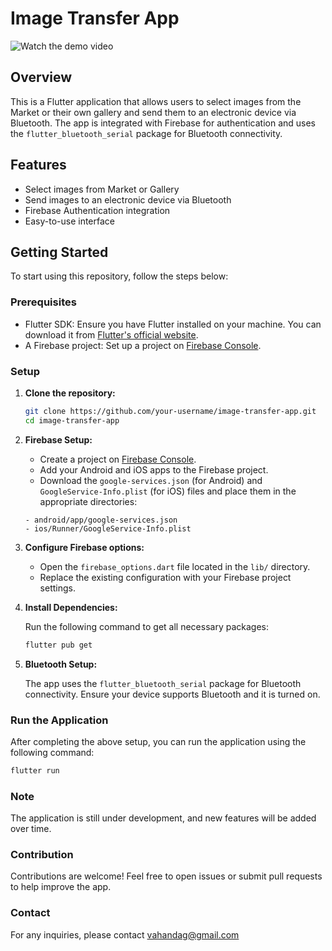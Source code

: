 # Image Transfer App

![Watch the demo video](https://github.com/VahanDag/digital-art-flutter/blob/main/app.gif)

## Overview

This is a Flutter application that allows users to select images from the Market or their own gallery and send them to an electronic device via Bluetooth. The app is integrated with Firebase for authentication and uses the `flutter_bluetooth_serial` package for Bluetooth connectivity.

## Features

- Select images from Market or Gallery
- Send images to an electronic device via Bluetooth
- Firebase Authentication integration
- Easy-to-use interface

## Getting Started

To start using this repository, follow the steps below:

### Prerequisites

- Flutter SDK: Ensure you have Flutter installed on your machine. You can download it from [Flutter's official website](https://flutter.dev/docs/get-started/install).
- A Firebase project: Set up a project on [Firebase Console](https://console.firebase.google.com/).

### Setup

1. **Clone the repository:**

    ```bash
    git clone https://github.com/your-username/image-transfer-app.git
    cd image-transfer-app
    ```

2. **Firebase Setup:**

    - Create a project on [Firebase Console](https://console.firebase.google.com/).
    - Add your Android and iOS apps to the Firebase project.
    - Download the `google-services.json` (for Android) and `GoogleService-Info.plist` (for iOS) files and place them in the appropriate directories:

    ```plaintext
    - android/app/google-services.json
    - ios/Runner/GoogleService-Info.plist
    ```

3. **Configure Firebase options:**

    - Open the `firebase_options.dart` file located in the `lib/` directory.
    - Replace the existing configuration with your Firebase project settings.

4. **Install Dependencies:**

    Run the following command to get all necessary packages:

    ```bash
    flutter pub get
    ```

5. **Bluetooth Setup:**

    The app uses the `flutter_bluetooth_serial` package for Bluetooth connectivity. Ensure your device supports Bluetooth and it is turned on.

### Run the Application

After completing the above setup, you can run the application using the following command:

```bash
flutter run
```

### Note
The application is still under development, and new features will be added over time.

### Contribution
Contributions are welcome! Feel free to open issues or submit pull requests to help improve the app.

### Contact
For any inquiries, please contact vahandag@gmail.com